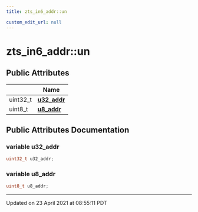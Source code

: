 ```yaml
---
title: zts_in6_addr::un

custom_edit_url: null
---
```


# zts_in6_addr::un



## Public Attributes

|                | Name           |
| -------------- | -------------- |
| uint32_t | **[u32_addr](/autogen/libzt/classes/unionzts__in6__addr_1_1un.md#variable-u32_addr)**  |
| uint8_t | **[u8_addr](/autogen/libzt/classes/unionzts__in6__addr_1_1un.md#variable-u8_addr)**  |

## Public Attributes Documentation

### variable u32_addr

```cpp
uint32_t u32_addr;
```


### variable u8_addr

```cpp
uint8_t u8_addr;
```


-------------------------------

Updated on 23 April 2021 at 08:55:11 PDT